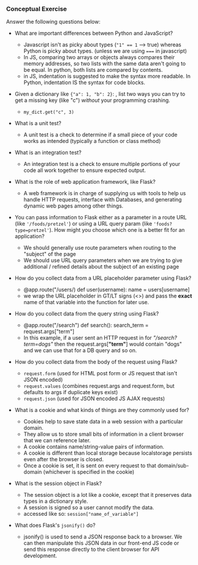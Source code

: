 ### Conceptual Exercise

Answer the following questions below:

- What are important differences between Python and JavaScript?

  - Javascript isn't as picky about types (`"1" == 1` --> true) whereas Python is picky about types. (unless we are using `===` in javascript)
  - In JS, comparing two arrays or objects always compares their memory addresses, so two lists with the same data aren't going to be equal. In python, both lists are compared by contents.
  - in JS, indentation is suggested to make the syntax more readable. In Python, indentation IS the syntax for code blocks.

- Given a dictionary like `{"a": 1, "b": 2}`: , list two ways you
  can try to get a missing key (like "c") _without_ your programming
  crashing.

  - `my_dict.get("c", 3)`

- What is a unit test?

  - A unit test is a check to determine if a small piece of your code works as intended (typically a function or class method)

- What is an integration test?

  - An integration test is a check to ensure multiple portions of your code all work together to ensure expected output.

- What is the role of web application framework, like Flask?

  - A web framework is in charge of supplying us with tools to help us handle HTTP requests, interface with Databases, and generating dynamic web pages among other things.

- You can pass information to Flask either as a parameter in a route URL
  (like `'/foods/pretzel'`) or using a URL query param (like
  `'foods?type=pretzel'`). How might you choose which one is a better fit
  for an application?

  - We should generally use route parameters when routing to the "subject" of the page
  - We should use URL query parameters when we are trying to give additional / refined details about the subject of an existing page

- How do you collect data from a URL placeholder parameter using Flask?
  - @app.route("/users/<username>)
    def user(username):
    name = users[username]
  - we wrap the URL placeholder in GT/LT signs (<>) and pass the **exact** name of that variable into the function for later use.
- How do you collect data from the query string using Flask?

  - @app.route("/search")
    def search():
    search_term = request.args["term"]
  - In this example, if a user sent an HTTP request in for _"/search?term=dogs"_ then the request.args[**"term"**] would contain "dogs" and we can use that for a DB query and so on.

- How do you collect data from the body of the request using Flask?

  - `request.form` (used for HTML post form or JS request that isn't JSON encoded)
  - `request.values` (combines request.args and request.form, but defaults to args if duplicate keys exist)
  - `request.json` (used for JSON encoded JS AJAX requests)

- What is a cookie and what kinds of things are they commonly used for?

  - Cookies help to save state data in a web session with a particular domain.
  - They allow us to store small bits of information in a client browser that we can reference later.
  - A cookie contains name/string-value pairs of information.
  - A cookie is different than local storage because localstorage persists even after the browser is closed.
  - Once a cookie is set, it is sent on every request to that domain/sub-domain (whichever is specified in the cookie)

- What is the session object in Flask?

  - The session object is a lot like a cookie, except that it preserves data types in a dictionary style.
  - A session is signed so a user cannot modify the data.
  - accessed like so: `session["name_of_variable"]`

- What does Flask's `jsonify()` do?
  - jsonify() is used to send a JSON response back to a browser. We can then manipulate this JSON data in our front-end JS code or send this response directly to the client browser for API development.
